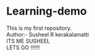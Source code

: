 # Learning-demo
This is my first repository. 
<br>
Author:- Susheel R kerakalamatti
<br>
ITS ME SUSHEEL 
<BR>
LETS GO !!!!!!
